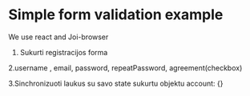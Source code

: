 # Simple form validation example

We use react and Joi-browser

1. Sukurti registracijos forma

2.username , email, password, repeatPassword, agreement(checkbox)

3.Sinchronizuoti laukus su savo state sukurtu objektu account: {}
